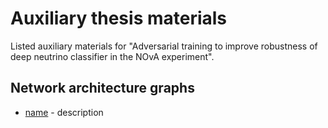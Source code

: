 # Auxiliary thesis materials 
Listed auxiliary materials for "Adversarial training to improve robustness of deep neutrino classifier in the NOvA experiment".

## Network architecture graphs

- [name](link) - description
